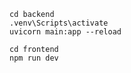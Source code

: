 ```
cd backend
.venv\Scripts\activate
uvicorn main:app --reload
```


```
cd frontend
npm run dev
```

